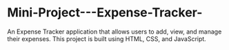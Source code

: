 # Mini-Project---Expense-Tracker-
An Expense Tracker application that allows users to add, view, and manage their expenses. This project is built using HTML, CSS, and JavaScript.
